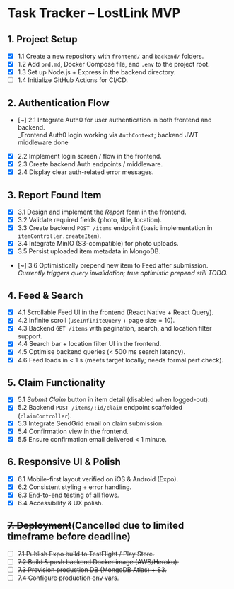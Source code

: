 # Task Tracker – LostLink MVP

## 1. Project Setup
- [x] 1.1 Create a new repository with `frontend/` and `backend/` folders.
- [x] 1.2 Add `prd.md`, Docker Compose file, and `.env` to the project root.
- [x] 1.3 Set up Node.js + Express in the backend directory.
- [ ] 1.4 Initialize GitHub Actions for CI/CD.

## 2. Authentication Flow
- [~] 2.1 Integrate Auth0 for user authentication in both frontend and backend.  
      _Frontend Auth0 login working via `AuthContext`; backend JWT middleware done
- [x] 2.2 Implement login screen / flow in the frontend.
- [x] 2.3 Create backend Auth endpoints / middleware.
- [x] 2.4 Display clear auth-related error messages.

## 3. Report Found Item
- [x] 3.1 Design and implement the *Report* form in the frontend.
- [x] 3.2 Validate required fields (photo, title, location).
- [x] 3.3 Create backend `POST /items` endpoint (basic implementation in `itemController.createItem`).
- [x] 3.4 Integrate MinIO (S3-compatible) for photo uploads.
- [x] 3.5 Persist uploaded item metadata in MongoDB.
- [~] 3.6 Optimistically prepend new item to Feed after submission.  _Currently triggers query invalidation; true optimistic prepend still TODO._

## 4. Feed & Search
- [x] 4.1 Scrollable Feed UI in the frontend (React Native + React Query).
- [x] 4.2 Infinite scroll (`useInfiniteQuery` + page size = 10).
- [x] 4.3 Backend `GET /items` with pagination, search, and location filter support.
- [x] 4.4 Search bar + location filter UI in the frontend.
- [x] 4.5 Optimise backend queries (< 500 ms search latency).
- [x] 4.6 Feed loads in < 1 s (meets target locally; needs formal perf check).

## 5. Claim Functionality
- [x] 5.1 *Submit Claim* button in item detail (disabled when logged-out).
- [x] 5.2 Backend `POST /items/:id/claim` endpoint scaffolded (`claimController`).
- [x] 5.3 Integrate SendGrid email on claim submission.
- [x] 5.4 Confirmation view in the frontend.
- [x] 5.5 Ensure confirmation email delivered < 1 minute.

## 6. Responsive UI & Polish
- [x] 6.1 Mobile-first layout verified on iOS & Android (Expo).
- [x] 6.2 Consistent styling + error handling.
- [x] 6.3 End-to-end testing of all flows.
- [x] 6.4 Accessibility & UX polish.

## ~~7. Deployment~~(Cancelled due to limited timeframe before deadline)
- [ ] ~~7.1 Publish Expo build to TestFlight / Play Store.~~
- [ ] ~~7.2 Build & push backend Docker image (AWS/Heroku).~~
- [ ] ~~7.3 Provision production DB (MongoDB Atlas) + S3.~~
- [ ] ~~7.4 Configure production env vars.~~
